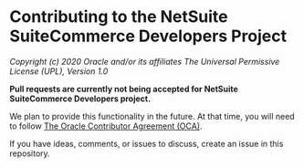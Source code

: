# Contributing to the NetSuite SuiteCommerce Developers Project

*Copyright (c) 2020 Oracle and/or its affiliates The Universal Permissive License (UPL), Version 1.0*

**Pull requests are currently not being accepted for NetSuite SuiteCommerce Developers project.**

We plan to provide this functionality in the future. At that time, you will need to follow [The Oracle Contributor Agreement (OCA)](https://www.oracle.com/technetwork/community/oca-486395.html).

If you have ideas, comments, or issues to discuss, create an issue in this repository.
